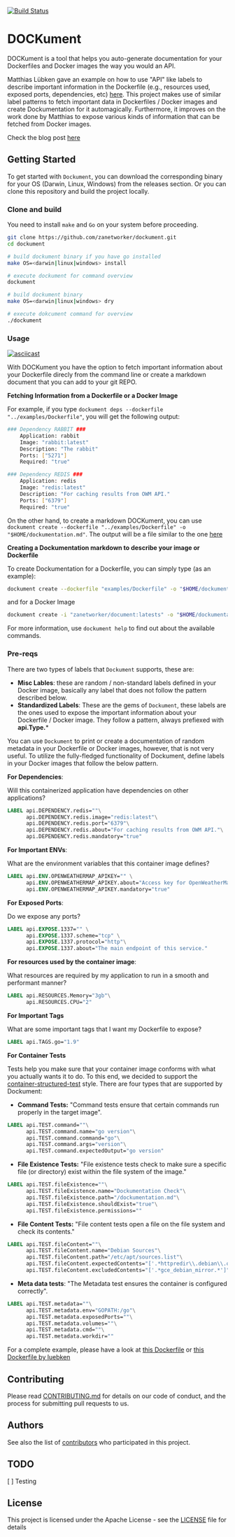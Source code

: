 [![Build Status](http://e812a0e6.ngrok.io/api/badges/zanetworker/dockument/status.svg?branch=master)](http://http://e812a0e6.ngrok.io/api/badges/zanetworker/dockument/status.svg?branch=master)

# DOCKument

DOCKument is a tool that helps you auto-generate documentation for your Dockerfiles and Docker images the way you would an API.

Matthias Lübken gave an example on how to use "API" like labels to describe important information in the Dockerfile (e.g., resources used, exposed ports, dependencies, etc) [here](https://github.com/luebken/currentweather/blob/master/Dockerfile). This project makes use of similar label patterns to fetch important data in Dockerfiles / Docker images and create Dockumentation for it automagically. Furthermore, it improves on the work done by Matthias to expose various kinds of information that can be fetched from Docker images.



Check the blog post [here](http://www.adelzaalouk.me/2018/dockument/)

## Getting Started

To get started with `Dockument`, you can download the corresponding binary for your OS (Darwin, Linux, Windows) from the releases section. Or you can clone this repository and build the project locally.

### Clone and build

You need to install `make` and `Go` on your system before proceeding.

```bash
git clone https://github.com/zanetworker/dockument.git
cd dockument

# build dockument binary if you have go installed
make OS=<darwin|linux|windows> install

# execute dockument for command overview
dockument

# build dockument binary 
make OS=<darwin|linux|windows> dry

# execute dokcument command for overview
./dockument
```

### Usage

[![asciicast](https://asciinema.org/a/wJZ4kxaFFDrx5iT9wxEiZ6ZyB.png)](https://asciinema.org/a/wJZ4kxaFFDrx5iT9wxEiZ6ZyB)

With DOCKument you have the option to fetch important information about your Dockerfile direcly from the command line or create a markdown document that you can add to your git REPO. 


**Fetching Information from a Dockerfile or a Docker Image**

For example, if you type `dockument deps --dockerfile "../examples/Dockerfile"`, you will get the following output:

```bash
### Dependency RABBIT ###
	Application: rabbit
	Image: "rabbit:latest"
	Description: "The rabbit"
	Ports: ["5271"]
	Required: "true"

### Dependency REDIS ###
	Application: redis
	Image: "redis:latest"
	Description: "For caching results from OWM API."
	Ports: ["6379"]
	Required: "true"
``` 

On the other hand, to create a markdown DOCKument, you can use `dockument create --dockerfile "../examples/Dockerfile" -o "$HOME/dockumentation.md"`. The output will be a file similar to the one [here]("https://github.com/zanetworker/dockument/blob/master/examples/dockumentation.md")

**Creating a Dockumentation markdown to describe your image or Dockerfile** 

To create Dockumentation for a Dockerfile, you can simply type (as an example):

```bash
dockument create --dockerfile "examples/Dockerfile" -o "$HOME/dockumentation.md"
```

and for a Docker Image

```bash
dockument create -i "zanetworker/document:latests" -o "$HOME/dockumentation.md"
```

For more information, use `dockument help` to find out about the available commands.


### Pre-reqs

There are two types of labels that `Dockument` supports, these are: 

- **Misc Lables**: these are random / non-standard  labels defined in your Docker image, basically any label that does not follow the pattern described below.
- **Standardized Labels**: These are the gems of `Dockument`, these labels are the ones used to expose the important information about your Dockerfile / Docker image. They follow a pattern, always prefiexed with **api.Type.***

You can use `Dockument` to print or create a documentation of random metadata in your Dockerfile or Docker images, however, that is not very useful. To utilize the fully-fledged functionality of Dockument, define labels in your Docker images that follow the below pattern.

**For Dependencies**:

Will this containerized application have dependencies on other applications?

```dockerfile
LABEL api.DEPENDENCY.redis=""\
      api.DEPENDENCY.redis.image="redis:latest"\
      api.DEPENDENCY.redis.port="6379"\
      api.DEPENDENCY.redis.about="For caching results from OWM API."\
      api.DEPENDENCY.redis.mandatory="true"
```

**For Important ENVs**:

What are the environment variables that this container image defines? 

```dockerfile
LABEL api.ENV.OPENWEATHERMAP_APIKEY="" \
      api.ENV.OPENWEATHERMAP_APIKEY.about="Access key for OpenWeatherMap. See http://openweathermap.org/appid for details." \
      api.ENV.OPENWEATHERMAP_APIKEY.mandatory="true"
```

**For Exposed Ports**:

Do we expose any ports? 

```dockerfile
LABEL api.EXPOSE.1337="" \
      api.EXPOSE.1337.scheme="tcp" \
	  api.EXPOSE.1337.protocol="http"\
      api.EXPOSE.1337.about="The main endpoint of this service."
```

**For resources used by the container image**:

What resources are required by my application to run in a smooth and performant manner?

```dockerfile
LABEL api.RESOURCES.Memory="3gb"\
      api.RESOURCES.CPU="2"
```

**For Important Tags** 

What are some important tags that I want my Dockerfile to expose?

```dockerfile
LABEL api.TAGS.go="1.9"
```

**For Container Tests** 

Tests help you make sure that your container image conforms with what you actually wants it to do. To this end, we decided to support the [container-structured-test](https://github.com/GoogleCloudPlatform/container-structure-test) style. There are four types that are supported by Dockument:

- **Command Tests:** "Command tests ensure that certain commands run properly in the target image".


```dockerfile
LABEL api.TEST.command=""\
      api.TEST.command.name="go version"\
      api.TEST.command.command="go"\
      api.TEST.command.args="version"\
      api.TEST.command.expectedOutput="go version"
```

- **File Existence Tests:** "File existence tests check to make sure a specific file (or directory) exist within the file system of the image."

```dockerfile
LABEL api.TEST.fileExistence=""\
      api.TEST.fileExistence.name="Dockumentation Check"\
      api.TEST.fileExistence.path="/dockumentation.md"\
      api.TEST.fileExistence.shouldExist="true"\
      api.TEST.fileExistence.permissions=""
```

- **File Content Tests:** "File content tests open a file on the file system and check its contents." 

```dockerfile
LABEL api.TEST.fileContent=""\
      api.TEST.fileContent.name="Debian Sources"\
      api.TEST.fileContent.path="/etc/apt/sources.list"\
      api.TEST.fileContent.expectedContents="['.*httpredir\\.debian\\.org.*']"\
      api.TEST.fileContent.excludedContents="['.*gce_debian_mirror.*']"
``` 

- **Meta data tests**: "The Metadata test ensures the container is configured correctly". 

```dockerfile
LABEL api.TEST.metadata=""\
      api.TEST.metadata.env="GOPATH:/go"\
      api.TEST.metadata.exposedPorts=""\
      api.TEST.metadata.volumes=""\
      api.TEST.metadata.cmd=""\
      api.TEST.metadata.workdir=""
```


For a complete example, please have a look at [this Dockerfile](https://github.com/zanetworker/dockument/blob/master/examples/Dockerfile) or [this Dockerfile by luebken](https://github.com/luebken/currentweather/blob/master/Dockerfile)


## Contributing

<!-- [CONTRIBUTING.md](https://gist.github.com/PurpleBooth/b24679402957c63ec426) -->
Please read [CONTRIBUTING.md](CONTRIBUTING.md) for details on our code of conduct, and the process for submitting pull requests to us.

## Authors

See also the list of [contributors](https://github.com/zanetworker/dockument/graphs/contributors) who participated in this project.

## TODO

[ ] Testing

## License

This project is licensed under the Apache License - see the [LICENSE](LICENSE) file for details
